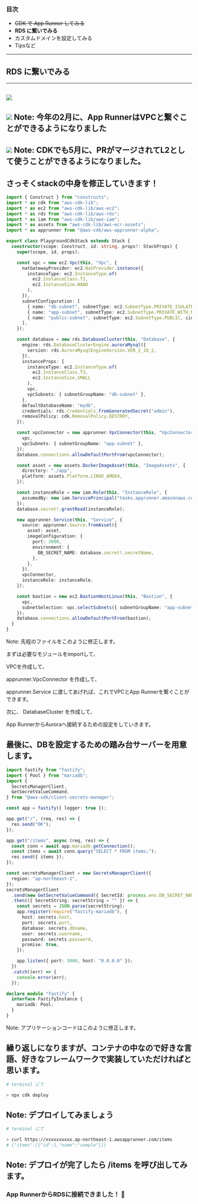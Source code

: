 ### 目次

- ~~CDK で App Runner してみる~~
- **RDS に繋いでみる**
- カスタムドメインを設定してみる
- Tipsなど
---
## RDS に繋いでみる
---
![](./aws-architecture.png) <!-- .element height="600" style="margin-top: 0" -->
---
![](./press-of-vpc-connector.png) <!-- .element height="500" -->
Note: 今年の2月に、App RunnerはVPCと繋ぐことができるようになりました
---
![](./apprunner-vpc-connect.png) <!-- .element height="600" -->
Note: CDKでも5月に、PRがマージされてL2として使うことができるようになりました。
---
さっそくstackの中身を修正していきます！
---
```ts [|3-5|13-25|44-47|70|27-42|48|65-67|55-58,71|74-78|]
import { Construct } from "constructs";
import * as cdk from "aws-cdk-lib";
import * as ec2 from "aws-cdk-lib/aws-ec2";
import * as rds from "aws-cdk-lib/aws-rds";
import * as iam from "aws-cdk-lib/aws-iam";
import * as assets from "aws-cdk-lib/aws-ecr-assets";
import * as apprunner from "@aws-cdk/aws-apprunner-alpha";

export class PlaygroundCdkStack extends Stack {
  constructor(scope: Construct, id: string, props?: StackProps) {
    super(scope, id, props);

    const vpc = new ec2.Vpc(this, "Vpc", {
      natGatewayProvider: ec2.NatProvider.instance({
        instanceType: ec2.InstanceType.of(
          ec2.InstanceClass.T3,
          ec2.InstanceSize.NANO
        ),
      }),
      subnetConfiguration: [
        { name: "db-subnet", subnetType: ec2.SubnetType.PRIVATE_ISOLATED, cidrMask: 28 },
        { name: "app-subnet", subnetType: ec2.SubnetType.PRIVATE_WITH_NAT, cidrMask: 24 },
        { name: "public-subnet", subnetType: ec2.SubnetType.PUBLIC, cidrMask: 24 },
      ],
    });

    const database = new rds.DatabaseCluster(this, "Database", {
      engine: rds.DatabaseClusterEngine.auroraMysql({
        version: rds.AuroraMysqlEngineVersion.VER_2_10_2,
      }),
      instanceProps: {
        instanceType: ec2.InstanceType.of(
          ec2.InstanceClass.T3,
          ec2.InstanceSize.SMALL
        ),
        vpc,
        vpcSubnets: { subnetGroupName: "db-subnet" },
      },
      defaultDatabaseName: "mydb",
      credentials: rds.Credentials.fromGeneratedSecret("admin"),
      removalPolicy: cdk.RemovalPolicy.DESTROY,
    });

    const vpcConnector = new apprunner.VpcConnector(this, "VpcConnector", {
      vpc,
      vpcSubnets: { subnetGroupName: "app-subnet" },
    });
    database.connections.allowDefaultPortFrom(vpcConnector);

    const asset = new assets.DockerImageAsset(this, "ImageAssets", {
      directory: "./app",
      platform: assets.Platform.LINUX_AMD64,
    });

    const instanceRole = new iam.Role(this, "InstanceRole", {
      assumedBy: new iam.ServicePrincipal("tasks.apprunner.amazonaws.com"),
    });
    database.secret!.grantRead(instanceRole);

    new apprunner.Service(this, "Service", {
      source: apprunner.Source.fromAsset({
        asset: asset,
        imageConfiguration: {
          port: 3000,
          environment: {
            DB_SECRET_NAME: database.secret!.secretName,
          },
        },
      }),
      vpcConnector,
      instanceRole: instanceRole,
    });

    const bastion = new ec2.BastionHostLinux(this, "Bastion", {
      vpc,
      subnetSelection: vpc.selectSubnets({ subnetGroupName: "app-subnet" }),
    });
    database.connections.allowDefaultPortFrom(bastion);
  }
}
```
Note:
先程のファイルをこのように修正します。

まずは必要なモジュールをimportして、

VPCを作成して、

apprunner.VpcConnector を作成して、

apprunner.Service に渡してあげれば、これでVPCとApp Runnerを繋ぐことができます。

次に、 DatabaseCluster を作成して、

App RunnerからAuroraへ接続するための設定をしていきます。

最後に、DBを設定するための踏み台サーバーを用意します。
---
```ts [|23-25|25-34]
import fastify from "fastify";
import { Pool } from "mariadb";
import {
  SecretsManagerClient,
  GetSecretValueCommand,
} from "@aws-sdk/client-secrets-manager";

const app = fastify({ logger: true });

app.get("/", (req, res) => {
  res.send("OK");
});

app.get("/items", async (req, res) => {
  const conn = await app.mariadb.getConnection();
  const items = await conn.query("SELECT * FROM items;");
  res.send({ items });
});

const secretsManagerClient = new SecretsManagerClient({
  region: "ap-northeast-1",
});
secretsManagerClient
  .send(new GetSecretValueCommand({ SecretId: process.env.DB_SECRET_NAME }))
  .then(({ SecretString: secretString = "" }) => {
    const secrets = JSON.parse(secretString);
    app.register(require("fastify-mariadb"), {
      host: secrets.host,
      port: secrets.port,
      database: secrets.dbname,
      user: secrets.username,
      password: secrets.password,
      promise: true,
    });

    app.listen({ port: 3000, host: "0.0.0.0" });
  })
  .catch((err) => {
    console.error(err);
  });

declare module "fastify" {
  interface FastifyInstance {
    mariadb: Pool;
  }
}
```
Note:
アプリケーションコードはこのように修正します。

繰り返しになりますが、コンテナの中なので好きな言語、好きなフレームワークで実装していただければと思います。
---
```bash
# terminal にて

> npx cdk deploy
```
Note:
デプロイしてみましょう
---
```bash
# terminal にて

> curl https://xxxxxxxxxx.ap-northeast-1.awsapprunner.com/items
# {"items":[{"id":1,"name":"sample"}]}
```
Note:
デプロイが完了したら /items を呼び出してみます。
---
### App RunnerからRDSに接続できました！ 🎉 <!-- .element style="text-transform: none" -->
